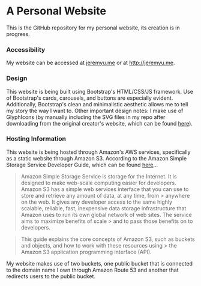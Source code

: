 # A Personal Website

This is the GitHub repository for my personal website, its creation is in progress. 

### Accessibility

My website can be accessed at [jeremyu.me](jeremyu.me) or at http://jeremyu.me. 

### Design

This website is being built using Bootstrap's HTML/CSS/JS framework. Use of Bootstrap's cards, carousels, and buttons are especially evident. Additionally, Bootstrap's clean and minimalistic aesthetic allows me to tell my story the way I want to. Other important design notes: I make use of GlyphIcons (by manually including the SVG files in my repo after downloading from the original creator's website, which can be found [here](http://glyphicons.com/)). 

### Hosting Information

This website is being hosted through Amazon's AWS services, specifically as a static website through Amazon S3. According to the Amazon Simple Storage Service Developer Guide, which can be found [here](https://aws.amazon.com/documentation/s3/)...

> Amazon Simple Storage Service is storage for the Internet. It is designed to make web-scale computing easier for developers.
> Amazon S3 has a simple web services interface that you can use to store and retrieve any amount of data, at any time, from  > anywhere on the web. It gives any developer access to the same highly scalable, reliable, fast, inexpensive data storage
> infrastructure that Amazon uses to run its own global network of web sites. The service aims to maximize benefits of scale  > and to pass those benefits on to developers.

> This guide explains the core concepts of Amazon S3, such as buckets and objects, and how to work with these resources using > the Amazon S3 application programming interface (API).

My website makes use of two buckets, one public bucket that is connected to the domain name I own through Amazon Route 53 and another that redirects users to the public bucket. 
